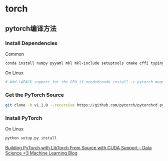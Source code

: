 # torch

## pytorch编译方法

### Install Dependencies

Common

```bash
conda install numpy pyyaml mkl mkl-include setuptools cmake cffi typing
```

On Linux

```bash
# Add LAPACK support for the GPU if neededconda install -c pytorch magma-cuda90 # or [magma-cuda80 | magma-cuda92 | magma-cuda100 ] depending on your cuda version
```

### Get the PyTorch Source

```bash
git clone -b v1.1.0 --recursive https://github.com/pytorch/pytorchcd pytorch
```

### Install PyTorch

On Linux

```bash
python setup.py install
```

[Building PyTorch with LibTorch From Source with CUDA Support - Data Science <3 Machine Learning Blog](https://michhar.github.io/how-i-built-pytorch-gpu/)